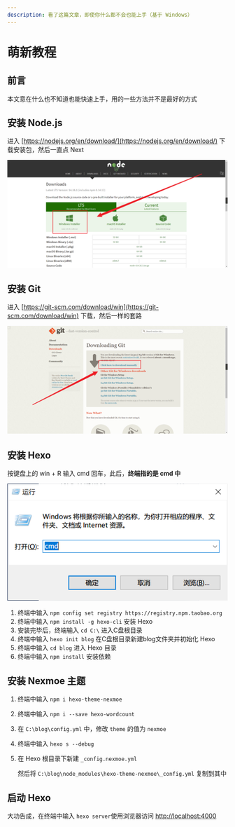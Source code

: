 ```yaml
---
description: 看了这篇文章，即使你什么都不会也能上手（基于 Windows）
---
```


# 萌新教程

## 前言

本文意在什么也不知道也能快速上手，用的一些方法并不是最好的方式

## 安装 Node.js

进入 [https://nodejs.org/en/download/](https://nodejs.org/en/download/) 下载安装包，然后一直点 Next

![](.gitbook/assets/qq-tu-pian-20210508183804.png)

## 安装 Git

进入 [https://git-scm.com/download/win](https://git-scm.com/download/win) 下载，然后一样的套路

![](.gitbook/assets/snipaste_2021-05-08_18-44-30.png)

## 安装 Hexo

按键盘上的 win + R 输入 cmd 回车，此后，**终端指的是 cmd 中**

![](.gitbook/assets/snipaste_2021-05-08_18-47-14.png)

1. 终端中输入  `npm config set registry https://registry.npm.taobao.org`
2. 终端中输入 `npm install -g hexo-cli` 安装 Hexo
3. 安装完毕后，终端输入 `cd C:\`  进入C盘根目录
4. 终端中输入 `hexo init blog` 在C盘根目录新建blog文件夹并初始化 Hexo
5. 终端中输入 `cd blog` 进入 Hexo 目录
6. 终端中输入 `npm install` 安装依赖

## 安装 Nexmoe 主题

1. 终端中输入 `npm i hexo-theme-nexmoe`
2. 终端中输入 `npm i --save hexo-wordcount`
3. 在 `C:\blog\config.yml` 中，修改 `theme` 的值为 `nexmoe`
4. 终端中输入 `hexo s --debug`
5. 在 Hexo 根目录下新建  `_config.nexmoe.yml` 

   然后将 `C:\blog\node_modules\hexo-theme-nexmoe\_config.yml` 复制到其中

## 启动 Hexo

大功告成，在终端中输入 `hexo server`使用浏览器访问 [http://localhost:4000](http://localhost:4000)

```bash

```

